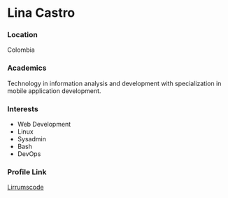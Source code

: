 # Lina Castro

### Location

Colombia

### Academics

Technology in information analysis and development with specialization in mobile application development.

### Interests

- Web Development
- Linux
- Sysadmin
- Bash
- DevOps

### Profile Link

[Lirrumscode](https://github.com/lirrumscode)